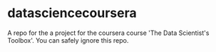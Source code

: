 # datasciencecoursera
A repo for the a project for the coursera course 'The Data Scientist's Toolbox'.
You can safely ignore this repo.
